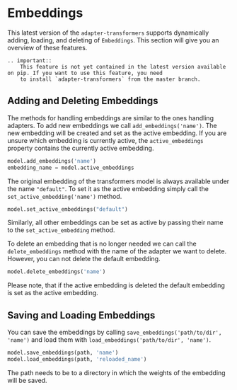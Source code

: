 # Embeddings

This latest version of the `adapter-transformers` supports dynamically adding, loading, and deleting of `Embeddings`. This section
will give you an overview of these features. 

```eval_rst
.. important::
    This feature is not yet contained in the latest version available on pip. If you want to use this feature, you need 
    to install `adapter-transformers` from the master branch.
```

## Adding and Deleting Embeddings
The methods for handling embeddings are similar to the ones handling adapters. To add new embeddings we call
`add_embeddings('name')`. The new embedding will be created and set as the active embedding. If you are unsure which embedding
is currently active, the `active_embeddings` property contains the currently active embedding.

```python
model.add_embeddings('name')
embedding_name = model.active_embeddings
```

The original embedding of the transformers model is always available under the name `"default"`. To set it as the active
embedding simply call the `set_active_embedding('name')` method.
```python
model.set_active_embeddings("default")
```
Similarly, all other embeddings can be set as active by passing their name to the `set_active_embedding` method.

To delete an embedding that is no longer needed we can call the `delete_embeddings` method with the name of the adapter
we want to delete. However, you can not delete the default embedding.
```python
model.delete_embeddings('name')
```
Please note, that if the active embedding is deleted the default embedding is set as the active embedding.

## Saving and Loading Embeddings
You can save the embeddings by calling `save_embeddings('path/to/dir', 'name')` and load them with `load_embeddings('path/to/dir', 'name')`.

```python
model.save_embeddings(path, 'name')
model.load_embeddings(path, 'reloaded_name')
```

The path needs to be to a directory in which the weights of the embedding will be saved.

